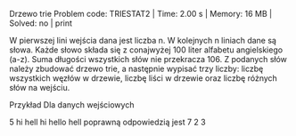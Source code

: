Drzewo trie
Problem code: TRIESTAT2 | Time: 2.00 s | Memory: 16 MB | Solved: no | print

W pierwszej lini wejścia dana jest liczba n. W kolejnych n liniach dane są słowa. Każde słowo składa się z conajwyżej 100 liter alfabetu angielskiego (a-z). Suma długości wszystkich słów nie przekracza 106. Z podanych słów należy zbudować drzewo trie, a następnie wypisać trzy liczby: liczbę wszystkich węzłów w drzewie, liczbę liści w drzewie oraz liczbę różnych słów na wejściu.

Przykład
Dla danych wejściowych

5
hi
hell
hi
hello
hell
poprawną odpowiedzią jest
7 2 3
